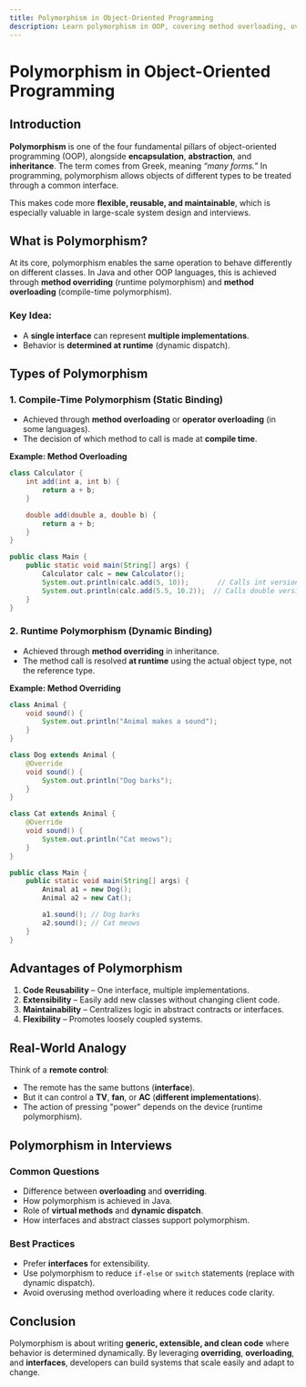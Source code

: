 ```yaml
---
title: Polymorphism in Object-Oriented Programming
description: Learn polymorphism in OOP, covering method overloading, overriding, runtime vs compile-time polymorphism, examples in Java, and interview tips.
---
```


# Polymorphism in Object-Oriented Programming

## Introduction
**Polymorphism** is one of the four fundamental pillars of object-oriented programming (OOP), alongside **encapsulation**, **abstraction**, and **inheritance**. The term comes from Greek, meaning *“many forms.”* In programming, polymorphism allows objects of different types to be treated through a common interface.  

This makes code more **flexible, reusable, and maintainable**, which is especially valuable in large-scale system design and interviews.



## What is Polymorphism?
At its core, polymorphism enables the same operation to behave differently on different classes. In Java and other OOP languages, this is achieved through **method overriding** (runtime polymorphism) and **method overloading** (compile-time polymorphism).  

### Key Idea:
- A **single interface** can represent **multiple implementations**.
- Behavior is **determined at runtime** (dynamic dispatch).



## Types of Polymorphism

### 1. **Compile-Time Polymorphism (Static Binding)**
- Achieved through **method overloading** or **operator overloading** (in some languages).
- The decision of which method to call is made at **compile time**.

**Example: Method Overloading**
```java
class Calculator {
    int add(int a, int b) {
        return a + b;
    }

    double add(double a, double b) {
        return a + b;
    }
}

public class Main {
    public static void main(String[] args) {
        Calculator calc = new Calculator();
        System.out.println(calc.add(5, 10));       // Calls int version
        System.out.println(calc.add(5.5, 10.2));  // Calls double version
    }
}
```



### 2. **Runtime Polymorphism (Dynamic Binding)**
- Achieved through **method overriding** in inheritance.
- The method call is resolved **at runtime** using the actual object type, not the reference type.

**Example: Method Overriding**
```java
class Animal {
    void sound() {
        System.out.println("Animal makes a sound");
    }
}

class Dog extends Animal {
    @Override
    void sound() {
        System.out.println("Dog barks");
    }
}

class Cat extends Animal {
    @Override
    void sound() {
        System.out.println("Cat meows");
    }
}

public class Main {
    public static void main(String[] args) {
        Animal a1 = new Dog();
        Animal a2 = new Cat();

        a1.sound(); // Dog barks
        a2.sound(); // Cat meows
    }
}
```



## Advantages of Polymorphism
1. **Code Reusability** – One interface, multiple implementations.
2. **Extensibility** – Easily add new classes without changing client code.
3. **Maintainability** – Centralizes logic in abstract contracts or interfaces.
4. **Flexibility** – Promotes loosely coupled systems.



## Real-World Analogy
Think of a **remote control**:
- The remote has the same buttons (**interface**).
- But it can control a **TV**, **fan**, or **AC** (**different implementations**).
- The action of pressing "power" depends on the device (runtime polymorphism).



## Polymorphism in Interviews
### Common Questions
- Difference between **overloading** and **overriding**.
- How polymorphism is achieved in Java.
- Role of **virtual methods** and **dynamic dispatch**.
- How interfaces and abstract classes support polymorphism.

### Best Practices
- Prefer **interfaces** for extensibility.
- Use polymorphism to reduce `if-else` or `switch` statements (replace with dynamic dispatch).
- Avoid overusing method overloading where it reduces code clarity.



## Conclusion
Polymorphism is about writing **generic, extensible, and clean code** where behavior is determined dynamically. By leveraging **overriding**, **overloading**, and **interfaces**, developers can build systems that scale easily and adapt to change.


